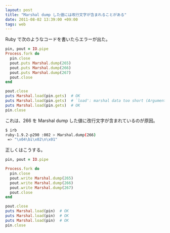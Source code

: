 ```yaml
---
layout: post
title: "Marshal dump した値には改行文字が含まれることがある"
date: 2011-08-02 13:39:00 +09:00
tags: web
---
```


Ruby で次のようなコードを書いたらエラーが出た。

```ruby
pin, pout = IO.pipe
Process.fork do
  pin.close
  pout.puts Marshal.dump(265)
  pout.puts Marshal.dump(266)
  pout.puts Marshal.dump(267)
  pout.close
end

pout.close
puts Marshal.load(pin.gets)  # OK
puts Marshal.load(pin.gets)  # `load': marshal data too short (ArgumentError)
puts Marshal.load(pin.gets)  # OK
pin.close
```

これは、266 を Marshal dump した値に改行文字が含まれているのが原因。

```bash
$ irb
ruby-1.9.2-p290 :002 > Marshal.dump(266)
 => "\x04\bi\x02\n\x01"
```

正しくはこうする。

```ruby
pin, pout = IO.pipe

Process.fork do
  pin.close
  pout.write Marshal.dump(265)
  pout.write Marshal.dump(266)
  pout.write Marshal.dump(267)
  pout.close
end

pout.close
puts Marshal.load(pin)  # OK
puts Marshal.load(pin)  # OK
puts Marshal.load(pin)  # OK
pin.close
```
